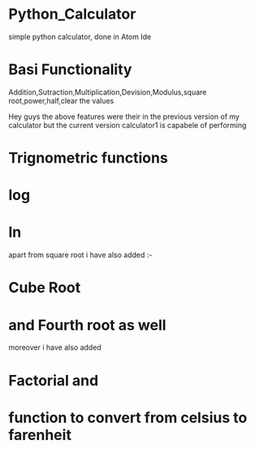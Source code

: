 # Python_Calculator
simple python calculator, done in Atom Ide
# Basi Functionality
Addition,Sutraction,Multiplication,Devision,Modulus,square root,power,half,clear the values

Hey guys the above features were their in the previous version of my calculator
but the current version calculator1 is capabele of performing 
# Trignometric functions
# log
# ln
apart from square root i have also added :-
# Cube Root
# and Fourth root as well
moreover i have also added
# Factorial and 
# function to convert from celsius to farenheit



